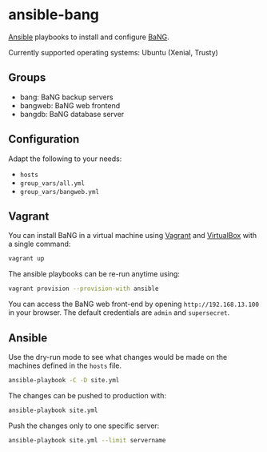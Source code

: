 ansible-bang
============

[Ansible](https://www.ansible.com) playbooks to install and configure [BaNG](https://github.com/patschbo/BaNG).

Currently supported operating systems: Ubuntu (Xenial, Trusty)

Groups
------

  * bang: BaNG backup servers
  * bangweb: BaNG web frontend
  * bangdb: BaNG database server

Configuration
-------------

Adapt the following to your needs:

  * `hosts`
  * `group_vars/all.yml`
  * `group_vars/bangweb.yml`

Vagrant
-------

You can install BaNG in a virtual machine using [Vagrant](https://www.vagrantup.com) and [VirtualBox](https://www.virtualbox.org) with a single command:

```sh
vagrant up
```

The ansible playbooks can be re-run anytime using:

```sh
vagrant provision --provision-with ansible
```

You can access the BaNG web front-end by opening `http://192.168.13.100` in your browser. The default credentials are `admin` and `supersecret`.

Ansible
-------

Use the dry-run mode to see what changes would be made on the machines defined in the `hosts` file.

```sh
ansible-playbook -C -D site.yml
```

The changes can be pushed to production with:

```sh
ansible-playbook site.yml
```

Push the changes only to one specific server:

```sh
ansible-playbook site.yml --limit servername
```
